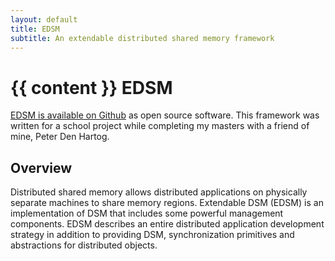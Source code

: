 ```yaml
---
layout: default
title: EDSM
subtitle: An extendable distributed shared memory framework
---
```


{{ content }}
EDSM
===========
[EDSM is available on Github](https://github.com/alex-sherman/edsm) as open source software. This framework was written for a school project while completing my masters with a friend of mine, Peter Den Hartog.

Overview
---
Distributed shared memory allows distributed applications on physically separate machines to share memory regions. Extendable DSM (EDSM) is an implementation of DSM that includes some powerful management components. EDSM describes an entire distributed application development strategy in addition to providing DSM, synchronization primitives and abstractions for distributed objects.
